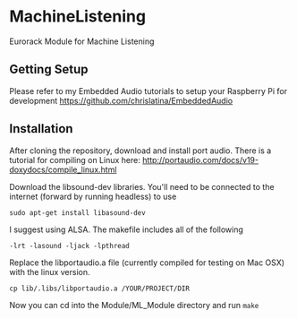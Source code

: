 # MachineListening
Eurorack Module for Machine Listening

## Getting Setup
Please refer to my Embedded Audio tutorials to setup your Raspberry Pi for development
https://github.com/chrislatina/EmbeddedAudio

## Installation
After cloning the repository, download and install port audio. There is a tutorial for compiling on Linux here: http://portaudio.com/docs/v19-doxydocs/compile_linux.html

Download the libsound-dev libraries. You'll need to be connected to the internet (forward by running headless) to use 

```sudo apt-get install libasound-dev```

I suggest using ALSA. The makefile includes all of the following 

```-lrt -lasound -ljack -lpthread```

Replace the libportaudio.a file (currently compiled for testing on Mac OSX) with the linux version.

```cp lib/.libs/libportaudio.a /YOUR/PROJECT/DIR```

Now you can cd into the Module/ML_Module directory and run `make`

